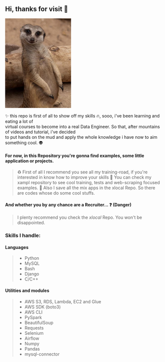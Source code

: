 ## Hi, thanks for visit :blue_heart:

![guys](img/meerkat.jpg)

:sparkles: this repo is first of all to show off my skills :fire:, sooo, i've been learning and eating a lot of  
virtual courses to  become into a real Data Engineer. So that, after mountains of videos and tutorial, i've decided  
to put hands on the mud and apply the whole knowledge i have now to aim something cool. :alien:

#### For now, in this Repository you're gonna find examples, some little application or projects.

> :recycle: First of all I recommend you see all my training-road, if you're interested in know how to improve your skills
> :ghost: You can check my xampl repository to see cool training, tests and web-scraping focused examples.
> :candy: Also I save all the mix apps in the xlocal Repo. So there are codes whose do some cool stuffs.

#### And whether you by any chance are a Recruiter... :question: (Danger)

> I plenty recommend you check the *xlocal* Repo. You won't be disappointed.  

### Skills I handle:

#### Languages

> * Python
> * MySQL
> * Bash
> * Django
> * C/C++

#### Utilities and modules

> * AWS S3, RDS, Lambda, EC2 and Glue
> * AWS SDK (boto3)
> * AWS CLI
> * PySpark
> * BeautifulSoup
> * Requests
> * Selenium
> * Airflow
> * Numpy
> * Pandas
> * mysql-connector 



